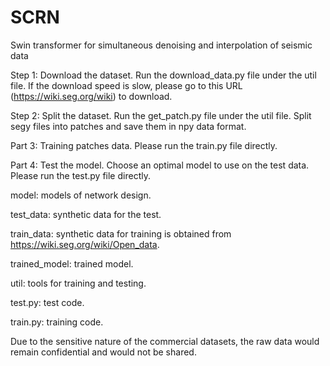 # SCRN
Swin transformer for simultaneous denoising and interpolation of seismic data

Step 1: Download the dataset. 
Run the download_data.py file under the util file. If the download speed is slow, please go to this URL (https://wiki.seg.org/wiki) to download.

Step 2: Split the dataset. 
Run the get_patch.py file under the util file. Split segy files into patches and save them in npy data format.

Part 3: Training patches data. 
Please run the train.py file directly.

Part 4: Test the model. 
Choose an optimal model to use on the test data. Please run the test.py file directly.

model: models of network design.

test_data: synthetic data for the test.

train_data: synthetic data for training is obtained from https://wiki.seg.org/wiki/Open_data.

trained_model: trained model.

util: tools for training and testing.

test.py: test code.

train.py: training code.

Due to the sensitive nature of the commercial datasets, the raw data would remain confidential and would not be shared.

